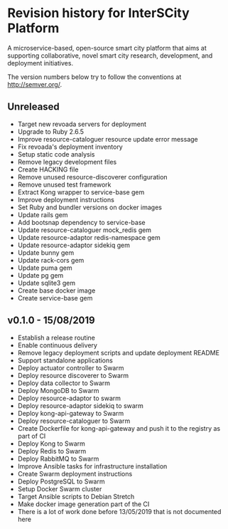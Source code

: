 # Revision history for InterSCity Platform

A microservice-based, open-source smart city platform that aims at supporting collaborative, novel smart city research, development, and deployment initiatives.

The version numbers below try to follow the conventions at http://semver.org/.

## Unreleased

* Target new revoada servers for deployment
* Upgrade to Ruby 2.6.5
* Improve resource-cataloguer resource update error message
* Fix revoada's deployment inventory
* Setup static code analysis
* Remove legacy development files
* Create HACKING file
* Remove unused resource-discoverer configuration
* Remove unused test framework
* Extract Kong wrapper to service-base gem
* Improve deployment instructions
* Set Ruby and bundler versions on docker images
* Update rails gem
* Add bootsnap dependency to service-base
* Update resource-cataloguer mock_redis gem
* Update resource-adaptor redis-namespace gem
* Update resource-adaptor sidekiq gem
* Update bunny gem
* Update rack-cors gem
* Update puma gem
* Update pg gem
* Update sqlite3 gem
* Create base docker image
* Create service-base gem

## v0.1.0 - 15/08/2019

* Establish a release routine
* Enable continuous delivery
* Remove legacy deployment scripts and update deployment README
* Support standalone applications
* Deploy actuator controller to Swarm
* Deploy resource discoverer to Swarm
* Deploy data collector to Swarm
* Deploy MongoDB to Swarm
* Deploy resource-adaptor to swarm
* Deploy resource-adaptor sidekiq to swarm
* Deploy kong-api-gateway to Swarm
* Deploy resource-cataloguer to Swarm
* Create Dockerfile for kong-api-gateway and push it to the registry as part of CI
* Deploy Kong to Swarm
* Deploy Redis to Swarm
* Deploy RabbitMQ to Swarm
* Improve Ansible tasks for infrastructure installation
* Create Swarm deployment instructions
* Deploy PostgreSQL to Swarm
* Setup Docker Swarm cluster
* Target Ansible scripts to Debian Stretch
* Make docker image generation part of the CI
* There is a lot of work done before 13/05/2019 that is not documented here
